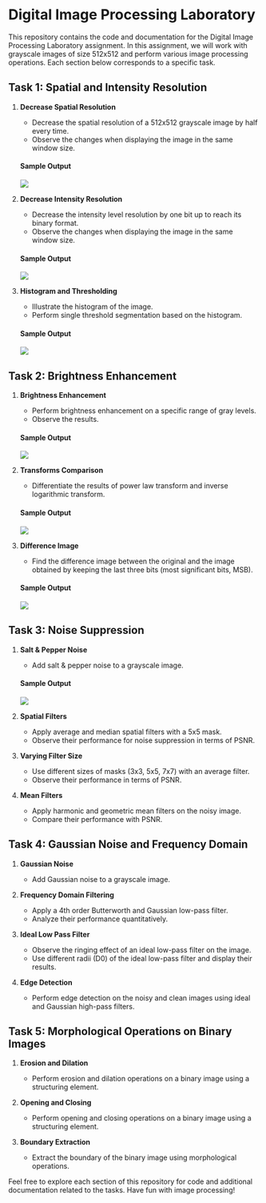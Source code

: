 # Digital Image Processing Laboratory

This repository contains the code and documentation for the Digital Image Processing Laboratory assignment. In this assignment, we will work with grayscale images of size 512x512 and perform various image processing operations. Each section below corresponds to a specific task.

## Task 1: Spatial and Intensity Resolution

1. **Decrease Spatial Resolution**
   - Decrease the spatial resolution of a 512x512 grayscale image by half every time.
   - Observe the changes when displaying the image in the same window size.
   #### Sample Output
      <img src="./images/README/1a.png">

2. **Decrease Intensity Resolution**
   - Decrease the intensity level resolution by one bit up to reach its binary format.
   - Observe the changes when displaying the image in the same window size.
   #### Sample Output
      <img src="./images/README/1b.png">

3. **Histogram and Thresholding**
   - Illustrate the histogram of the image.
   - Perform single threshold segmentation based on the histogram.
   #### Sample Output
      <img src="./images/README/1c.png">

## Task 2: Brightness Enhancement

1. **Brightness Enhancement**
   - Perform brightness enhancement on a specific range of gray levels.
   - Observe the results.
   #### Sample Output
      <img src="./images/README/2a.png">

2. **Transforms Comparison**
   - Differentiate the results of power law transform and inverse logarithmic transform.
   #### Sample Output
      <img src="./images/README/2b.png">

3. **Difference Image**
   - Find the difference image between the original and the image obtained by keeping the last three bits (most significant bits, MSB).
   #### Sample Output
      <img src="./images/README/2c.png">

## Task 3: Noise Suppression

1. **Salt & Pepper Noise**
   - Add salt & pepper noise to a grayscale image.
   #### Sample Output
      <img src="./images/README/3a.png">
   
2. **Spatial Filters**
   - Apply average and median spatial filters with a 5x5 mask.
   - Observe their performance for noise suppression in terms of PSNR.

3. **Varying Filter Size**
   - Use different sizes of masks (3x3, 5x5, 7x7) with an average filter.
   - Observe their performance in terms of PSNR.

4. **Mean Filters**
   - Apply harmonic and geometric mean filters on the noisy image.
   - Compare their performance with PSNR.

## Task 4: Gaussian Noise and Frequency Domain

1. **Gaussian Noise**
   - Add Gaussian noise to a grayscale image.

2. **Frequency Domain Filtering**
   - Apply a 4th order Butterworth and Gaussian low-pass filter.
   - Analyze their performance quantitatively.

3. **Ideal Low Pass Filter**
   - Observe the ringing effect of an ideal low-pass filter on the image.
   - Use different radii (D0) of the ideal low-pass filter and display their results.

4. **Edge Detection**
   - Perform edge detection on the noisy and clean images using ideal and Gaussian high-pass filters.

## Task 5: Morphological Operations on Binary Images

1. **Erosion and Dilation**
   - Perform erosion and dilation operations on a binary image using a structuring element.

2. **Opening and Closing**
   - Perform opening and closing operations on a binary image using a structuring element.

3. **Boundary Extraction**
   - Extract the boundary of the binary image using morphological operations.

Feel free to explore each section of this repository for code and additional documentation related to the tasks. Have fun with image processing!
